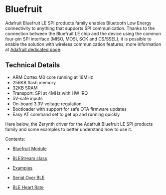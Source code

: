 # Bluefruit

Adafruit Bluefruit LE SPI products family enables Bluetooth Low Energy connectivity to anything that supports SPI communication. Thanks to the connection between the Bluefruit LE chip and the device using the common four-pin SPI interface (MISO, MOSI, SCK and CS/SSEL), it is possible to enable the solution with wireless communication features; more information at [Adafruit dedicated page](https://www.adafruit.com/products/2746).

## Technical Details


* ARM Cortex M0 core running at 16MHz
* 256KB flash memory
* 32KB SRAM
* Transport: SPI at 4MHz with HW IRQ
* 5V-safe inputs
* On-board 3.3V voltage regulation
* Bootloader with support for safe OTA firmware updates
* Easy AT command set to get up and running quickly

Here below, the Zerynth driver for the Adafruit Bluefruit LE SPI products family and some examples to better understand how to use it.

Contents:
* [Bluefruit Module](/latest/reference/libs/adafruit/bluefruit/docs/bluefruit/)

* [BLEStream class](/latest/reference/libs/adafruit/bluefruit/docs/bluefruit/#class-blestream)
     
* [Examples](/latest/reference/libs/adafruit/bluefruit/docs/examples/)

* [Serial Over BLE](/latest/reference/libs/adafruit/bluefruit/docs/examples/#serial-over-ble)
     
* [BLE Heart Rate](/latest/reference/libs/adafruit/bluefruit/docs/examples/#ble-heart-rate-monitor)
